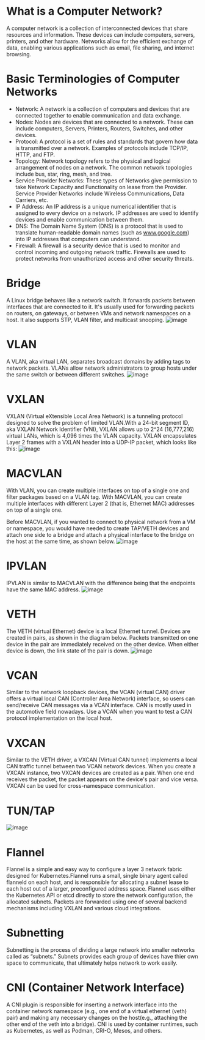 # What is a Computer Network?
A computer network is a collection of interconnected devices that share resources and information. These devices can include computers, servers, printers, and other hardware. Networks allow for the efficient exchange of data, enabling various applications such as email, file sharing, and internet browsing.

# Basic Terminologies of Computer Networks
- Network:  A network is a collection of computers and devices that are connected together to enable communication and data exchange.
- Nodes:  Nodes are devices that are connected to a network. These can include computers, Servers, Printers, Routers, Switches, and other devices.
- Protocol:  A protocol is a set of rules and standards that govern how data is transmitted over a network. Examples of protocols include TCP/IP, HTTP, and FTP.
- Topology:  Network topology refers to the physical and logical arrangement of nodes on a network. The common network topologies include bus, star, ring, mesh, and tree.
- Service Provider Networks:  These types of Networks give permission to take Network Capacity and Functionality on lease from the Provider. Service Provider Networks include Wireless Communications, Data Carriers, etc.
- IP Address:  An IP address is a unique numerical identifier that is assigned to every device on a network. IP addresses are used to identify devices and enable communication between them.
- DNS:  The Domain Name System (DNS) is a protocol that is used to translate human-readable domain names (such as www.google.com) into IP addresses that computers can understand.
- Firewall:  A firewall is a security device that is used to monitor and control incoming and outgoing network traffic. Firewalls are used to protect networks from unauthorized access and other security threats.

# Bridge
A Linux bridge behaves like a network switch. It forwards packets between interfaces that are connected to it. It's usually used for forwarding packets on routers, on gateways, or between VMs and network namespaces on a host. It also supports STP, VLAN filter, and multicast snooping.
![image](https://github.com/user-attachments/assets/316706a4-ac67-4c67-9d45-a6e6311c1e7f)

#  VLAN
A VLAN, aka virtual LAN, separates broadcast domains by adding tags to network packets. VLANs allow network administrators to group hosts under the same switch or between different switches.
![image](https://github.com/user-attachments/assets/97ed2a40-65bb-4f77-a9ca-8b8a85c54ba1)

# VXLAN
VXLAN (Virtual eXtensible Local Area Network) is a tunneling protocol designed to solve the problem of limited VLAN.With a 24-bit segment ID, aka VXLAN Network Identifier (VNI), VXLAN allows up to 2^24 (16,777,216) virtual LANs, which is 4,096 times the VLAN capacity.
  VXLAN encapsulates Layer 2 frames with a VXLAN header into a UDP-IP packet, which looks like this:
  ![image](https://github.com/user-attachments/assets/ebba2912-7a8f-40ad-9efa-7e1adc5bcb2e)

  # MACVLAN
With VLAN, you can create multiple interfaces on top of a single one and filter packages based on a VLAN tag. With MACVLAN, you can create multiple interfaces with different Layer 2 (that is, Ethernet MAC) addresses on top of a single one.

Before MACVLAN, if you wanted to connect to physical network from a VM or namespace, you would have needed to create TAP/VETH devices and attach one side to a bridge and attach a physical interface to the bridge on the host at the same time, as shown below. 
![image](https://github.com/user-attachments/assets/4d869eb6-a4af-4abd-b645-8588868aa7ee)

# IPVLAN
IPVLAN is similar to MACVLAN with the difference being that the endpoints have the same MAC address.
![image](https://github.com/user-attachments/assets/71f46b20-c7b5-4cdf-8c2d-3e5f0573936b)

# VETH
The VETH (virtual Ethernet) device is a local Ethernet tunnel. Devices are created in pairs, as shown in the diagram below.
Packets transmitted on one device in the pair are immediately received on the other device. When either device is down, the link state of the pair is down.
![image](https://github.com/user-attachments/assets/b4158b07-f8c4-4a4a-949e-007d8c1799e0)

# VCAN
Similar to the network loopback devices, the VCAN (virtual CAN) driver offers a virtual local CAN (Controller Area Network) interface, so users can send/receive CAN messages via a VCAN interface. CAN is mostly used in the automotive field nowadays.
Use a VCAN when you want to test a CAN protocol implementation on the local host.

# VXCAN
Similar to the VETH driver, a VXCAN (Virtual CAN tunnel) implements a local CAN traffic tunnel between two VCAN network devices. When you create a VXCAN instance, two VXCAN devices are created as a pair. When one end receives the packet, the packet appears on the device's pair and vice versa. VXCAN can be used for cross-namespace communication.

# TUN/TAP
![image](https://github.com/user-attachments/assets/78516f2f-7992-4972-a1ca-6aa5d8c5e5c5)

# Flannel 
Flannel is a simple and easy way to configure a layer 3 network fabric designed for Kubernetes.Flannel runs a small, single binary agent called flanneld on each host, and is responsible for allocating a subnet lease to each host out of a larger, preconfigured address space. Flannel uses either the Kubernetes API or etcd directly to store the network configuration, the allocated subnets. Packets are forwarded using one of several backend mechanisms including VXLAN and various cloud integrations.

# Subnetting
Subnetting is the process of dividing a large network into smaller networks called as “subnets.” Subnets provides each group of devices have thier own space to communicate, that ultimately helps network to work easily.

# CNI (Container Network Interface)
A CNI plugin is responsible for inserting a network interface into the container network namespace (e.g., one end of a virtual ethernet (veth) pair) and making any necessary changes on the host(e.g., attaching the other end of the veth into a bridge). CNI is used by container runtimes, such as Kubernetes, as well as Podman, CRI-O, Mesos, and others.









